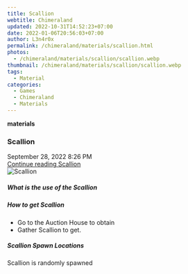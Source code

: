 ```yaml
---
title: Scallion
webtitle: Chimeraland
updated: 2022-10-31T14:52:23+07:00
date: 2022-01-06T20:56:03+07:00
author: L3n4r0x
permalink: /chimeraland/materials/scallion.html
photos:
  - /chimeraland/materials/scallion/scallion.webp
thumbnail: /chimeraland/materials/scallion/scallion.webp
tags:
  - Material
categories:
  - Games
  - Chimeraland
  - Materials
---
```


<section id="bootstrap-wrapper"><link rel="stylesheet" href="https://cdn.statically.io/gh/dimaslanjaka/Web-Manajemen/40ac3225/css/bootstrap-4.5-wrapper.css"/><div class="row g-0 border rounded overflow-hidden flex-md-row mb-4 shadow-sm position-relative"><div class="col p-4 d-flex flex-column position-static"><strong class="d-inline-block mb-2 text-success">materials</strong><h3 class="mb-0">Scallion</h3><div class="mb-1 text-muted">September 28, 2022 8:26 PM</div><a href="#" class="stretched-link d-none">Continue reading Scallion</a></div><div class="col-auto d-none d-lg-block"><img src="/chimeraland/materials/scallion/scallion.webp" alt="Scallion"/></div></div><div class="row"><div class="col-lg-6 col-12 mb-2"><div class="card"><div class="card-body"><h5 class="card-title">What is the use of the Scallion</h5><div class="card-text"><ul></ul></div></div></div></div><div class="col-lg-6 col-12 mb-2"><div class="card"><div class="card-body"><h5 class="card-title">How to get Scallion</h5><div class="card-text"><ul><li>Go to the Auction House to obtain</li><li>Gather Scallion to get.</li></ul></div></div></div></div><div class="col-12 mb-2"><h5>Scallion Spawn Locations</h5><p>Scallion is randomly spawned</p></div></div></section>